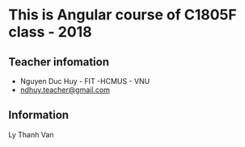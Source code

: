 # This is Angular course of C1805F class - 2018

## Teacher infomation
- Nguyen Duc Huy - FIT -HCMUS - VNU
- ndhuy.teacher@gmail.com

## Information 
Ly Thanh Van 

